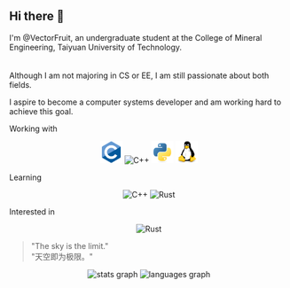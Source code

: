 ## Hi there 👋
<!--
**VectorFruit/VectorFruit** is a ✨ _special_ ✨ repository because its `README.md` (this file) appears on your GitHub profile.

Here are some ideas to get you started:

- 🌱 I’m currently learning at TYUT
-->

I'm @VectorFruit, an undergraduate student at the College of Mineral Engineering, Taiyuan University of Technology.  
<br>  
Although I am not majoring in CS or EE, I am still passionate about both fields.  

I aspire to become a computer systems developer and am working hard to achieve this goal.


Working with
<p align="center">
    <img src="https://raw.githubusercontent.com/devicons/devicon/1119b9f84c0290e0f0b38982099a2bd027a48bf1/icons/c/c-original.svg" alt="C" width="40" height="40">
    <img src="https://cdn.jsdelivr.net/gh/devicons/devicon@latest/icons/cplusplus/cplusplus-original.svg" alt="C++" width="40" height="40">
    <img src="https://raw.githubusercontent.com/devicons/devicon/master/icons/python/python-original.svg" alt="python" width="40" height="40"/>
    <img src="https://raw.githubusercontent.com/devicons/devicon/master/icons/linux/linux-original.svg" alt="Linux" width="40" height="40"/>
</p>

Learning
<p align="center">
    <img src="https://cdn.jsdelivr.net/gh/devicons/devicon@latest/icons/cplusplus/cplusplus-original.svg" alt="C++" width="40" height="40">
    <img src="https://cdn.jsdelivr.net/gh/devicons/devicon@latest/icons/rust/rust-original.svg" alt="Rust" width="40" height="40"/>
</p>

Interested in
<p align="center">
    <img src="https://cdn.jsdelivr.net/gh/devicons/devicon@latest/icons/rust/rust-original.svg" alt="Rust" width="40" height="40"/>
</p>

> "The sky is the limit."  
> "天空即为极限。"

<div align="center">
  <img src="https://github-readme-stats.vercel.app/api?username=VectorFruit&theme=calm&hide_title=false&hide_rank=false&show_icons=true&include_all_commits=true&count_private=true&disable_animations=false&locale=en&hide_border=false&" height="150" alt="stats graph"/>
  <img src="https://github-readme-stats.vercel.app/api/top-langs?username=VectorFruit&theme=calm&locale=en&hide_title=false&layout=compact&card_width=320&langs_count=8&hide_border=false&hide=html" height="150" alt="languages graph"/>
</div>
